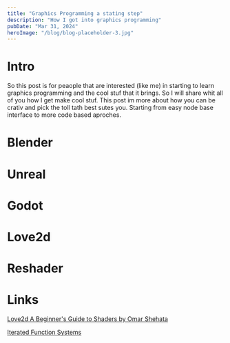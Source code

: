 ```yaml
---
title: "Graphics Programming a stating step"
description: "How I got into graphics programming"
pubDate: "Mar 31, 2024"
heroImage: "/blog/blog-placeholder-3.jpg"
---
```


# Intro

So this post is for peaople that are interested (like me) in starting to learn graphics programming and the cool stuf that it brings. So I will share whit all of you how I get make cool stuf. This post im more about how you can be crativ and pick the toll tath best sutes you. Starting from easy node base interface to more code based aproches.

# Blender

# Unreal

# Godot

# Love2d

# Reshader

# Links

[Love2d A Beginner's Guide to Shaders by Omar Shehata](https://blogs.love2d.org/content/beginners-guide-shaders)

[Iterated Function Systems](https://github.com/GarrettGunnell/Iterated-Function-Systems)
